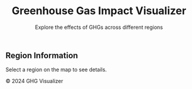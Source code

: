 <!DOCTYPE html>
<html lang="en">
<head>
  <meta charset="UTF-8">
  <meta name="viewport" content="width=device-width, initial-scale=1">
  <title>Greenhouse Gas Impact Visualizer</title>
  
  <!-- Leaflet CSS -->
  <link
    rel="stylesheet"
    href="https://unpkg.com/leaflet@1.9.3/dist/leaflet.css"
    integrity="sha256-sA+4QwYv0T9Xo+Q+RyN6LTTISUHKXJZhS5hmGLlM9P0="
    crossorigin=""
  />
  
  <!-- Custom CSS -->
  <link rel="stylesheet" href="styles.css">
</head>
<body>
  
  <header>
    <h1>Greenhouse Gas Impact Visualizer</h1>
    <p>Explore the effects of GHGs across different regions</p>
  </header>
  
  <main>
    <div id="map"></div>
    <aside id="info-panel">
      <h2>Region Information</h2>
      <div id="region-data">
        <p>Select a region on the map to see details.</p>
      </div>
    </aside>
  </main>
  
  <footer>
    <p>&copy; 2024 GHG Visualizer</p>
  </footer>
  
  <!-- Leaflet JS -->
  <script
    src="https://unpkg.com/leaflet@1.9.3/dist/leaflet.js"
    integrity="sha256-nI4vGdr5mXYc0jFhXDvYUbtNlOfrHyJ1bQx1FZGt5k8="
    crossorigin=""
  ></script>
  
  <!-- Chart.js (Optional) -->
  <script src="https://cdn.jsdelivr.net/npm/chart.js"></script>
  
  <!-- Custom JS -->
  <script src="script.js"></script>
</body>
</html>
